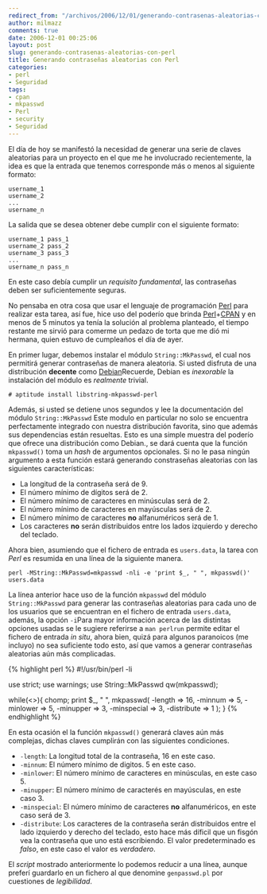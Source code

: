 ```yaml
---
redirect_from: "/archivos/2006/12/01/generando-contrasenas-aleatorias-con-perl/"
author: milmazz
comments: true
date: 2006-12-01 00:25:06
layout: post
slug: generando-contrasenas-aleatorias-con-perl
title: Generando contraseñas aleatorias con Perl
categories:
- perl
- Seguridad
tags:
- cpan
- mkpasswd
- Perl
- security
- Seguridad
---
```


El día de hoy se manifestó la necesidad de generar una serie de claves aleatorias para un proyecto en el que me he involucrado recientemente, la idea es que la entrada que tenemos corresponde más o menos al siguiente formato:

    username_1
    username_2
    ...
    username_n

La salida que se desea obtener debe cumplir con el siguiente formato:
    
    username_1 pass_1
    username_2 pass_2
    username_3 pass_3
    ...
    username_n pass_n

En este caso debía cumplir un _requisito fundamental_, las contraseñas deben ser suficientemente seguras.

No pensaba en otra cosa que usar el lenguaje de programación [Perl](http://www.perl.com) para realizar esta tarea, así fue, hice uso del poderío que brinda [Perl](http://www.perl.com)+[CPAN](http://www.cpan.org/) y en menos de 5 minutos ya tenía la solución al problema planteado, el tiempo restante me sirvió para comerme un pedazo de torta que me dió mi hermana, quien estuvo de cumpleaños el día de ayer.

En primer lugar, debemos instalar el módulo `String::MkPasswd`, el cual nos permitirá generar contraseñas de manera aleatoria. Si usted disfruta de una distribución **decente** como [Debian](http://www.debian.org)Recuerde, Debian es _inexorable_ la instalación del módulo es _realmente_ trivial.

    # aptitude install libstring-mkpasswd-perl

Además, si usted se detiene unos segundos y lee la documentación del módulo `String::MkPasswd` Este modulo en particular no solo se encuentra perfectamente integrado con nuestra distribución favorita, sino que además sus dependencias están resueltas. Esto es una simple muestra del poderío que ofrece una distribución como Debian., se dará cuenta que la función `mkpasswd()` toma un _hash_ de argumentos opcionales. Si no le pasa ningún argumento a esta función estará generando constraseñas aleatorias con las siguientes características:

  * La longitud de la contraseña será de 9.
  * El número mínimo de dígitos será de 2.
  * El número mínimo de caracteres en minúsculas será de 2.
  * El número mínimo de caracteres en mayúsculas será de 2.
  * El número mínimo de caracteres **no** alfanuméricos será de 1.
  * Los caracteres **no** serán distribuidos entre los lados izquierdo y derecho del teclado.

Ahora bien, asumiendo que el fichero de entrada es `users.data`, la tarea con _Perl_ es resumida en una línea de la siguiente manera.

    perl -MString::MkPasswd=mkpasswd -nli -e 'print $_, " ", mkpasswd()' users.data

La línea anterior hace uso de la función `mkpasswd` del módulo `String::MkPasswd` para generar las contraseñas aleatorias para cada uno de los usuarios que se encuentran en el fichero de entrada `users.data`, además, la opción `-i`Para mayor información acerca de las distintas opciones usadas se le sugiere referirse a `man perlrun` permite editar el fichero de entrada _in situ_, ahora bien, quizá para algunos paranoicos (me incluyo) no sea suficiente todo esto, así que vamos a generar contraseñas aleatorias aún más complicadas.

{% highlight perl %}
#!/usr/bin/perl -li
    
use strict;
use warnings;
use String::MkPasswd qw(mkpasswd);

while(<>){
    chomp;
    print $_, " ", mkpasswd(
	    -length => 16,
	    -minnum => 5,
	    -minlower => 5,
	    -minupper => 3,
	    -minspecial => 3,
	    -distribute => 1
    );
}
{% endhighlight %}

En esta ocasión el la función `mkpasswd()` generará claves aún más complejas, dichas claves cumplirán con las siguientes condiciones.

 * `-length`: La longitud total de la contraseña, 16 en este caso.
 * `-minnum`: El número mínimo de digitos. 5 en este caso.
 * `-minlower`: El número mínimo de caracteres en minúsculas, en este caso 5.
 * `-minupper`: El número mínimo de caracterés en mayúsculas, en este caso 3.
 * `-minspecial`: El número mínimo de caracteres **no** alfanuméricos, en este caso será de 3.
 * `-distribute`: Los caracteres de la contraseña serán distribuidos entre el lado izquierdo y derecho del teclado, esto hace más díficil que un fisgón vea la contraseña que uno está escribiendo. El valor predeterminado es _falso_, en este caso el valor es _verdadero_.

El _script_ mostrado anteriormente lo podemos reducir a una línea, aunque preferí guardarlo en un fichero al que denomine `genpasswd.pl` por cuestiones de _legibilidad_.

